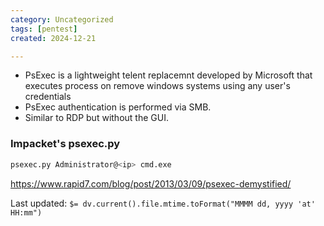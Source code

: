 ```yaml
---
category: Uncategorized
tags: [pentest]
created: 2024-12-21

---
```

- PsExec is a lightweight telent replacemnt developed by Microsoft that executes process on remove windows systems using any user's credentials
- PsExec authentication is performed via SMB.
- Similar to RDP but without the GUI.
### Impacket's psexec.py
```bash
psexec.py Administrator@<ip> cmd.exe
```
https://www.rapid7.com/blog/post/2013/03/09/psexec-demystified/


Last updated: `$= dv.current().file.mtime.toFormat("MMMM dd, yyyy 'at' HH:mm")`
